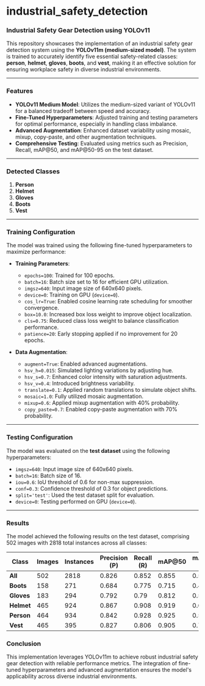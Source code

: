 # industrial_safety_detection
### Industrial Safety Gear Detection using YOLOv11

This repository showcases the implementation of an industrial safety gear detection system using the **YOLOv11m (medium-sized model)**. The system is trained to accurately identify five essential safety-related classes: **person**, **helmet**, **gloves**, **boots**, and **vest**, making it an effective solution for ensuring workplace safety in diverse industrial environments.

---

### **Features**
- **YOLOv11 Medium Model**: Utilizes the medium-sized variant of YOLOv11 for a balanced tradeoff between speed and accuracy.
- **Fine-Tuned Hyperparameters**: Adjusted training and testing parameters for optimal performance, especially in handling class imbalance.
- **Advanced Augmentation**: Enhanced dataset variability using mosaic, mixup, copy-paste, and other augmentation techniques.
- **Comprehensive Testing**: Evaluated using metrics such as Precision, Recall, mAP@50, and mAP@50-95 on the test dataset.

---

### **Detected Classes**
1. **Person**
2. **Helmet**
3. **Gloves**
4. **Boots**
5. **Vest**

---

### **Training Configuration**
The model was trained using the following fine-tuned hyperparameters to maximize performance:

- **Training Parameters**:
  - `epochs=100`: Trained for 100 epochs.
  - `batch=16`: Batch size set to 16 for efficient GPU utilization.
  - `imgsz=640`: Input image size of 640x640 pixels.
  - `device=0`: Training on GPU (`device=0`).
  - `cos_lr=True`: Enabled cosine learning rate scheduling for smoother convergence.
  - `box=10.0`: Increased box loss weight to improve object localization.
  - `cls=0.75`: Reduced class loss weight to balance classification performance.
  - `patience=20`: Early stopping applied if no improvement for 20 epochs.

- **Data Augmentation**:
  - `augment=True`: Enabled advanced augmentations.
  - `hsv_h=0.015`: Simulated lighting variations by adjusting hue.
  - `hsv_s=0.7`: Enhanced color intensity with saturation adjustments.
  - `hsv_v=0.4`: Introduced brightness variability.
  - `translate=0.1`: Applied random translations to simulate object shifts.
  - `mosaic=1.0`: Fully utilized mosaic augmentation.
  - `mixup=0.6`: Applied mixup augmentation with 40% probability.
  - `copy_paste=0.7`: Enabled copy-paste augmentation with 70% probability.

---

### **Testing Configuration**
The model was evaluated on the **test dataset** using the following hyperparameters:

- `imgsz=640`: Input image size of 640x640 pixels.
- `batch=16`: Batch size of 16.
- `iou=0.6`: IoU threshold of 0.6 for non-max suppression.
- `conf=0.3`: Confidence threshold of 0.3 for object predictions.
- `split='test'`: Used the test dataset split for evaluation.
- `device=0`: Testing performed on GPU (`device=0`).

---

### **Results**
The model achieved the following results on the test dataset, comprising 502 images with 2818 total instances across all classes:

| **Class**   | **Images** | **Instances** | **Precision (P)** | **Recall (R)** | **mAP@50** | **mAP@50-95** |
|-------------|------------|---------------|--------------------|----------------|------------|---------------|
| **All**     | 502        | 2818          | 0.826              | 0.852          | 0.855      | 0.574         |
| **Boots**   | 158        | 271           | 0.684              | 0.775          | 0.715      | 0.463         |
| **Gloves**  | 183        | 294           | 0.792              | 0.79           | 0.812      | 0.53          |
| **Helmet**  | 465        | 924           | 0.867              | 0.908          | 0.919      | 0.618         |
| **Person**  | 464        | 934           | 0.842              | 0.928          | 0.925      | 0.555         |
| **Vest**    | 465        | 395           | 0.827              | 0.806          | 0.905      | 0.702         |



### **Conclusion**
This implementation leverages YOLOv11m to achieve robust industrial safety gear detection with reliable performance metrics. The integration of fine-tuned hyperparameters and advanced augmentation ensures the model's applicability across diverse industrial environments.

